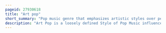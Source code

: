 ```yaml
---
pageid: 27930618
title: "Art pop"
short_summary: "Pop music genre that emphasizes artistic styles over personal expressions"
description: "Art Pop is a loosely defined Style of Pop Music influenced by Art Theories as well as Ideas from other art Media such as Fashion fine Art Cinema and avant-garde Literature. The Genre Draws on Pop Art's Integration of the high and low Culture and emphasizes Signs Styles and Gestures over personal Expression. Art Pop Musicians may deviate from traditional Pop Audiences and Rock Music Conventions instead exploring postmodern Approaches and Ideas such as Pop's Status as commercial Art Notions of Artifice and the Self and Questions of historical Authenticity."
---
```

